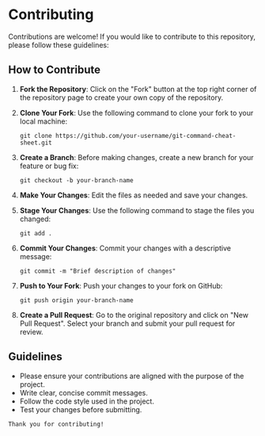 # Contributing

Contributions are welcome! If you would like to contribute to this repository, please follow these guidelines:

## How to Contribute

1. **Fork the Repository**: Click on the "Fork" button at the top right corner of the repository page to create your own copy of the repository.

2. **Clone Your Fork**: Use the following command to clone your fork to your local machine:
   ```
   git clone https://github.com/your-username/git-command-cheat-sheet.git
   ```

3. **Create a Branch**: Before making changes, create a new branch for your feature or bug fix:
   ```
   git checkout -b your-branch-name
   ```

4. **Make Your Changes**: Edit the files as needed and save your changes.

5. **Stage Your Changes**: Use the following command to stage the files you changed:
   ```
   git add .
   ```

6. **Commit Your Changes**: Commit your changes with a descriptive message:
   ```
   git commit -m "Brief description of changes"
   ```

7. **Push to Your Fork**: Push your changes to your fork on GitHub:
   ```
   git push origin your-branch-name
   ```

8. **Create a Pull Request**: Go to the original repository and click on "New Pull Request". Select your branch and submit your pull request for review.

## Guidelines

- Please ensure your contributions are aligned with the purpose of the project.
- Write clear, concise commit messages.
- Follow the code style used in the project.
- Test your changes before submitting.


```
Thank you for contributing!
```